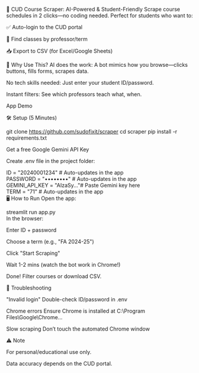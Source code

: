 🚀 CUD Course Scraper: AI-Powered & Student-Friendly
Scrape course schedules in 2 clicks—no coding needed. Perfect for students who want to:

✅ Auto-login to the CUD portal

📅 Find classes by professor/term

📥 Export to CSV (for Excel/Google Sheets)

🌟 Why Use This?
AI does the work: A bot mimics how you browse—clicks buttons, fills forms, scrapes data.

No tech skills needed: Just enter your student ID/password.

Instant filters: See which professors teach what, when.

App Demo

🛠️ Setup (5 Minutes)

git clone https://github.com/sudofixit/scraper 
cd scraper 
pip install -r requirements.txt  

Get a free Google Gemini API Key 

Create .env file in the project folder:

ID = "20240001234"          # Auto-updates in the app   
PASSWORD = "••••••••"       # Auto-updates in the app  
GEMINI_API_KEY = "AIzaSy..."# Paste Gemini key here  
TERM = "71"                 # Auto-updates in the app  
🖥️ How to Run
Open the app:


streamlit run app.py  
In the browser:

Enter ID + password

Choose a term (e.g., "FA 2024-25")

Click "Start Scraping"

Wait 1-2 mins (watch the bot work in Chrome!)

Done! Filter courses or download CSV.

🔧 Troubleshooting


"Invalid login"	Double-check ID/password in .env

Chrome errors	Ensure Chrome is installed at C:\Program Files\Google\Chrome\...

Slow scraping	Don’t touch the automated Chrome window

⚠️ Note

For personal/educational use only.

Data accuracy depends on the CUD portal.
